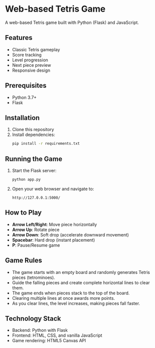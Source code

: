 # Web-based Tetris Game

A web-based Tetris game built with Python (Flask) and JavaScript.

## Features

- Classic Tetris gameplay
- Score tracking
- Level progression
- Next piece preview
- Responsive design

## Prerequisites

- Python 3.7+
- Flask

## Installation

1. Clone this repository
2. Install dependencies:
   ```bash
   pip install -r requirements.txt
   ```

## Running the Game

1. Start the Flask server:
   ```bash
   python app.py
   ```
2. Open your web browser and navigate to:
   ```
   http://127.0.0.1:5000/
   ```

## How to Play

- **Arrow Left/Right**: Move piece horizontally
- **Arrow Up**: Rotate piece
- **Arrow Down**: Soft drop (accelerate downward movement)
- **Spacebar**: Hard drop (instant placement)
- **P**: Pause/Resume game

## Game Rules

- The game starts with an empty board and randomly generates Tetris pieces (tetrominoes).
- Guide the falling pieces and create complete horizontal lines to clear them.
- The game ends when pieces stack to the top of the board.
- Clearing multiple lines at once awards more points.
- As you clear lines, the level increases, making pieces fall faster.

## Technology Stack

- Backend: Python with Flask
- Frontend: HTML, CSS, and vanilla JavaScript
- Game rendering: HTML5 Canvas API